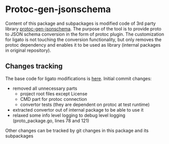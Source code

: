 # Protoc-gen-jsonschema
Content of this package and subpackages is modified code of 3rd party library [protoc-gen-jsonschema](https://github.com/chrusty/protoc-gen-jsonschema).
The purpose of the tool is to provide proto to JSON schema conversion in the form of protoc plugin.
The customization for ligato is not touching the conversion functionality, but only removes the protoc 
dependency and enables it to be used as library (internal packages in original repository).


## Changes tracking
The base code for ligato modifications is [here](https://github.com/chrusty/protoc-gen-jsonschema/tree/de75f1b59c4e0f5d5edf7be2a18d1c8e4d81b17a).
Initial commit changes:

- removed all unnecessary parts 
  - project root files except License 
  - CMD part for protoc connection
  - convertor tests (they are dependent on protoc at test runtime)   
- extracted convertor out of internal package to be able to use it
- relaxed some info level logging to debug level logging (proto_package.go, lines 78 and 121)

Other changes can be tracked by git changes in this package and its subpackages